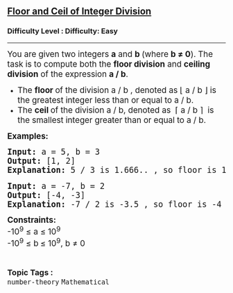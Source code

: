 <h2><a href="https://www.geeksforgeeks.org/problems/floor-and-ceil-of-integer-division/1?page=1&sortBy=latest">Floor and Ceil of Integer Division</a></h2><h3>Difficulty Level : Difficulty: Easy</h3><hr><div class="problems_problem_content__Xm_eO"><p dir="ltr"><span style="font-size: 14pt;">You are given two integers <strong>a</strong> and <strong>b </strong>(where <strong>b ≠ 0</strong>). The task is to compute both the <strong data-start="153" data-end="171">floor division</strong> and <strong data-start="176" data-end="196">ceiling division</strong> of the expression&nbsp;<strong>a / b</strong>.</span></p>
<ul>
<li value="1"><span style="font-size: 14pt;">The <strong>floor </strong>of the division a / b , denoted as ⌊ a / b ⌋ is the greatest integer less than or equal to a / b.</span></li>
<li value="2"><span style="font-size: 14pt;">The <strong>ceil </strong>of the division a / b, denoted as&nbsp; ⌈ a / b ⌉&nbsp; is the smallest integer greater than or equal to a / b.</span></li>
</ul>
<p><strong><span style="font-size: 14pt;">Examples:</span></strong></p>
<pre dir="ltr"><span style="font-size: 14pt;"><strong><strong>Input: </strong></strong>a = 5, b = 3</span><br><span style="font-size: 14pt;"><strong><strong>Output: </strong></strong>[1, 2]</span><br><span style="font-size: 14pt;"><strong><strong>Explanation:</strong> </strong>5 / 3 is 1.666.. , so floor is 1 and ceil is 2.</span><br><br><span style="font-size: 14pt;"><strong><strong>Input: </strong></strong>a = -7, b = 2</span><br><span style="font-size: 14pt;"><strong><strong>Output: </strong></strong>[-4, -3]</span><br><span style="font-size: 14pt;"><strong><strong>Explanation: </strong></strong>-7 / 2 is -3.5 , so floor is -4 and ceil is -3.<br></span></pre>
<p><strong><span style="font-size: 14pt;">Constraints: <br></span></strong><span style="font-size: 14pt;">-10<sup>9</sup> ≤ a ≤ 10<sup>9</sup><br>-10<sup>9</sup> ≤ b<strong> </strong>≤ 10<sup>9</sup>, b ≠ 0</span></p></div><br><p><span style=font-size:18px><strong>Topic Tags : </strong><br><code>number-theory</code>&nbsp;<code>Mathematical</code>&nbsp;